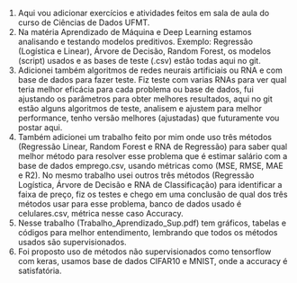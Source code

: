 1) Aqui vou adicionar exercícios e atividades feitos em sala de aula do curso de Ciências de Dados UFMT.
2) Na matéria Aprendizado de Máquina e Deep Learning estamos analisando e testando modelos preditivos.
Exemplo: Regressão (Logística e Linear), Árvore de Decisão, Random Forest, os modelos (script) usados e as bases de teste (.csv) estão todas aqui no git.
3) Adicionei também algoritmos de redes neurais artificiais ou RNA e com base de dados para fazer teste. Fiz teste com varias RNAs para ver qual teria melhor eficácia para cada problema ou base de dados, fui ajustando os parâmetros para obter melhores resultados, aqui no git estão alguns algoritmos de teste, analisem e ajustem para melhor performance, tenho versão melhores (ajustadas) que futuramente vou postar aqui.
4) Também adicionei um trabalho feito por mim onde uso três métodos (Regressão Linear, Random Forest e RNA de Regressão) para saber qual melhor método para resolver esse problema que é estimar salário com a base de dados emprego.csv, usando métricas como (MSE, RMSE, MAE e R2). No mesmo trabalho usei outros três métodos (Regressão Logística, Árvore de Decisão e RNA de Classificação) para identificar a faixa de preço, fiz os testes e chego em uma conclusão de qual dos três métodos usar para esse problema, banco de dados usado é celulares.csv, métrica nesse caso Accuracy.
5) Nesse trabalho (Trabalho_Aprendizado_Sup.pdf) tem gráficos, tabelas e códigos para melhor entendimento, lembrando que todos os métodos usados são supervisionados.
6) Foi proposto uso de métodos não supervisionados como tensorflow com keras, usamos base de dados CIFAR10 e MNIST, onde a accuracy é satisfatória.            

 
